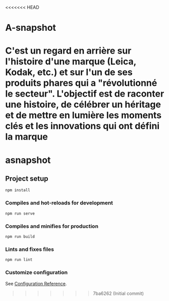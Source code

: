 <<<<<<< HEAD
# A-snapshot
C'est un regard en arrière sur l'histoire d'une marque (Leica, Kodak, etc.) et sur l'un de ses produits phares qui a "révolutionné le secteur". L'objectif est de raconter une histoire, de célébrer un héritage et de mettre en lumière les moments clés et les innovations qui ont défini la marque
=======
# asnapshot

## Project setup
```
npm install
```

### Compiles and hot-reloads for development
```
npm run serve
```

### Compiles and minifies for production
```
npm run build
```

### Lints and fixes files
```
npm run lint
```

### Customize configuration
See [Configuration Reference](https://cli.vuejs.org/config/).
>>>>>>> 7ba6262 (Initial commit)
